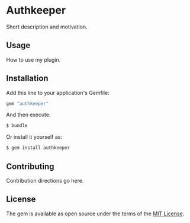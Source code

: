 # Authkeeper
Short description and motivation.

## Usage
How to use my plugin.

## Installation
Add this line to your application's Gemfile:

```ruby
gem "authkeeper"
```

And then execute:
```bash
$ bundle
```

Or install it yourself as:
```bash
$ gem install authkeeper
```

## Contributing
Contribution directions go here.

## License
The gem is available as open source under the terms of the [MIT License](https://opensource.org/licenses/MIT).
